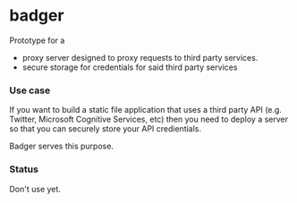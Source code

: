 # badger

Prototype for a 
* proxy server designed to proxy requests to third party services.
* secure storage for credentials for said third party services

### Use case

If you want to build a static file application that uses a third party API (e.g. Twitter, Microsoft Cognitive Services, etc) then you need to deploy a server so that you can securely store your API credientials.

Badger serves this purpose.

### Status

Don't use yet.
